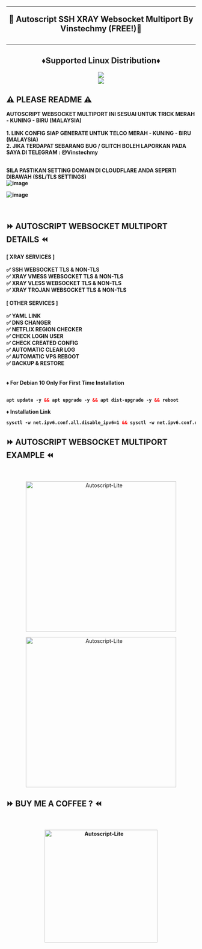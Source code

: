 <!DOCTYPE html>
<h2 align="center">
<hr>
🚀 Autoscript SSH XRAY Websocket Multiport By Vinstechmy (FREE!)🚀
<h2><hr>
  
<h2 align="center"> ♦️Supported Linux Distribution♦️</h2>
</p>
<p align="center"><img src="https://img.shields.io/static/v1?style=for-the-badge&logo=debian&label=Debian%2010&message=Buster&color=blue"> <br>
<img src="https://img.shields.io/badge/Service-Multiport (XRAY)-orange"></p>

## ⚠️ PLEASE README ⚠️
<b>
 AUTOSCRIPT WEBSOCKET MULTIPORT INI SESUAI UNTUK TRICK MERAH - KUNING - BIRU (MALAYSIA) <br>
 <br>
 1. LINK CONFIG SIAP GENERATE UNTUK TELCO MERAH - KUNING - BIRU (MALAYSIA) <br>
 2. JIKA TERDAPAT SEBARANG BUG / GLITCH BOLEH LAPORKAN PADA SAYA DI TELEGRAM : @Vinstechmy <br>
 <br>
 
 SILA PASTIKAN SETTING DOMAIN DI CLOUDFLARE ANDA SEPERTI DIBAWAH (SSL/TLS SETTINGS) <br>
 ![image](https://user-images.githubusercontent.com/82468311/191471897-986ebe25-5330-4997-8a44-5468b422482a.png) <br>

![image](https://user-images.githubusercontent.com/82468311/191472903-b55cd39a-8909-4f7c-b3ad-013cb3c91282.png)

<br>
</b>
  
## ⏩ AUTOSCRIPT WEBSOCKET MULTIPORT DETAILS ⏪
<b>
[ XRAY SERVICES ] <br>
<br>
✅ SSH WEBSOCKET TLS & NON-TLS <br>
✅ XRAY VMESS WEBSOCKET TLS & NON-TLS <br>
✅ XRAY VLESS WEBSOCKET TLS & NON-TLS <br>
✅ XRAY TROJAN WEBSOCKET TLS & NON-TLS <br>
<br>
[ OTHER SERVICES ] <br>
<br>
✅ YAML LINK <br>
✅ DNS CHANGER <br>
✅ NETFLIX REGION CHECKER <br>
✅ CHECK LOGIN USER <br>
✅ CHECK CREATED CONFIG <br>
✅ AUTOMATIC CLEAR LOG <br>
✅ AUTOMATIC VPS REBOOT <br>
✅ BACKUP & RESTORE <br>
<br>
<br>
♦️ For Debian 10 Only For First Time Installation <br>
<br>
  
  ```html
 apt update -y && apt upgrade -y && apt dist-upgrade -y && reboot
  ```

♦️ Installation Link<br>

  ```html
sysctl -w net.ipv6.conf.all.disable_ipv6=1 && sysctl -w net.ipv6.conf.default.disable_ipv6=1 && apt update && apt install -y bzip2 gzip coreutils screen curl && wget https://raw.githubusercontent.com/vinstechmy/SSH-XRAY-Websocket-Multiport/main/V1/setup-lite.sh && chmod +x setup-lite.sh && ./setup-lite.sh
  ```

</b>

## ⏩ AUTOSCRIPT WEBSOCKET MULTIPORT EXAMPLE ⏪
<b>
</b>
<br>

</b>
<p align="center">
<img src="https://user-images.githubusercontent.com/82468311/191023980-3f927f10-11e4-48c5-afd9-e6018b3ffde6.png" width="400" title="Autoscript-Lite">
</p>

</b>
<p align="center">
<img src="https://user-images.githubusercontent.com/82468311/191024199-5c324236-54d1-458a-8920-9f03621d1e10.png" width="400" title="Autoscript-Lite">
</p>

## ⏩ BUY ME A COFFEE ? ⏪
<b>
<br>
<p align="center">
<img src="https://user-images.githubusercontent.com/82468311/189573622-9b165a67-4ae7-4354-bd8d-5fad54c266fa.JPG" width="300" title="Autoscript-Lite">
<b>

